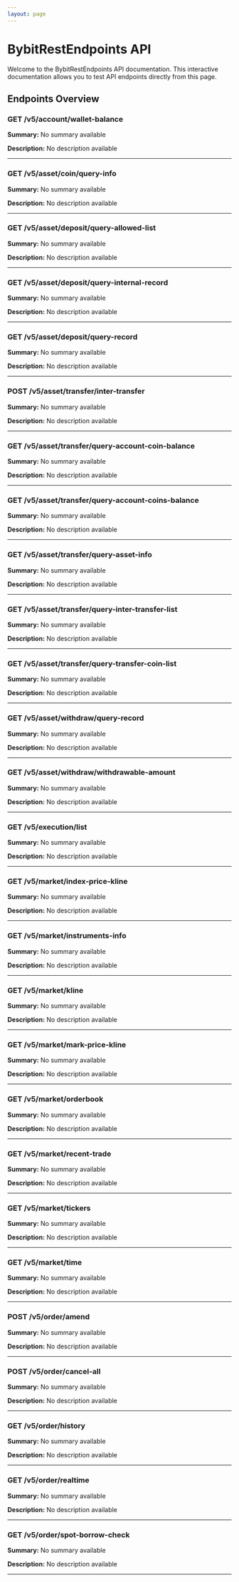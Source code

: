 ```yaml
---
layout: page
---
```


# BybitRestEndpoints API

Welcome to the BybitRestEndpoints API documentation. This interactive documentation allows you to test API endpoints directly from this page.

<InteractiveBybitRestEndpointsAPI />

## Endpoints Overview


### GET /v5/account/wallet-balance

**Summary:** No summary available

**Description:** No description available





---

### GET /v5/asset/coin/query-info

**Summary:** No summary available

**Description:** No description available





---

### GET /v5/asset/deposit/query-allowed-list

**Summary:** No summary available

**Description:** No description available





---

### GET /v5/asset/deposit/query-internal-record

**Summary:** No summary available

**Description:** No description available





---

### GET /v5/asset/deposit/query-record

**Summary:** No summary available

**Description:** No description available





---

### POST /v5/asset/transfer/inter-transfer

**Summary:** No summary available

**Description:** No description available





---

### GET /v5/asset/transfer/query-account-coin-balance

**Summary:** No summary available

**Description:** No description available





---

### GET /v5/asset/transfer/query-account-coins-balance

**Summary:** No summary available

**Description:** No description available





---

### GET /v5/asset/transfer/query-asset-info

**Summary:** No summary available

**Description:** No description available





---

### GET /v5/asset/transfer/query-inter-transfer-list

**Summary:** No summary available

**Description:** No description available





---

### GET /v5/asset/transfer/query-transfer-coin-list

**Summary:** No summary available

**Description:** No description available





---

### GET /v5/asset/withdraw/query-record

**Summary:** No summary available

**Description:** No description available





---

### GET /v5/asset/withdraw/withdrawable-amount

**Summary:** No summary available

**Description:** No description available





---

### GET /v5/execution/list

**Summary:** No summary available

**Description:** No description available





---

### GET /v5/market/index-price-kline

**Summary:** No summary available

**Description:** No description available





---

### GET /v5/market/instruments-info

**Summary:** No summary available

**Description:** No description available





---

### GET /v5/market/kline

**Summary:** No summary available

**Description:** No description available





---

### GET /v5/market/mark-price-kline

**Summary:** No summary available

**Description:** No description available





---

### GET /v5/market/orderbook

**Summary:** No summary available

**Description:** No description available





---

### GET /v5/market/recent-trade

**Summary:** No summary available

**Description:** No description available





---

### GET /v5/market/tickers

**Summary:** No summary available

**Description:** No description available





---

### GET /v5/market/time

**Summary:** No summary available

**Description:** No description available





---

### POST /v5/order/amend

**Summary:** No summary available

**Description:** No description available





---

### POST /v5/order/cancel-all

**Summary:** No summary available

**Description:** No description available





---

### GET /v5/order/history

**Summary:** No summary available

**Description:** No description available





---

### GET /v5/order/realtime

**Summary:** No summary available

**Description:** No description available





---

### GET /v5/order/spot-borrow-check

**Summary:** No summary available

**Description:** No description available





---


<script setup>
import InteractiveBybitRestEndpointsAPI from '../../.vitepress/theme/components/InteractiveBybitRestEndpointsAPI.vue'
</script>